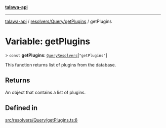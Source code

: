 [**talawa-api**](../../../../README.md)

***

[talawa-api](../../../../modules.md) / [resolvers/Query/getPlugins](../README.md) / getPlugins

# Variable: getPlugins

\> `const` **getPlugins**: [`QueryResolvers`](../../../../types/generatedGraphQLTypes/type-aliases/QueryResolvers.md)\[`"getPlugins"`\]

This function returns list of plugins from the database.

## Returns

An object that contains a list of plugins.

## Defined in

[src/resolvers/Query/getPlugins.ts:8](https://github.com/PalisadoesFoundation/talawa-api/blob/3a5276aff43f5de4f7fab3ec9683a420dcdc7a06/src/resolvers/Query/getPlugins.ts#L8)
